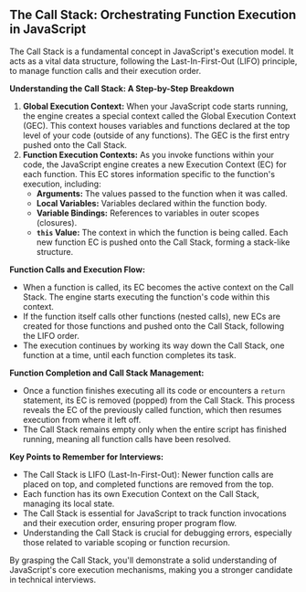 ## **The Call Stack: Orchestrating Function Execution in JavaScript**

The Call Stack is a fundamental concept in JavaScript's execution model. It acts as a vital data structure, following the Last-In-First-Out (LIFO) principle, to manage function calls and their execution order.

**Understanding the Call Stack: A Step-by-Step Breakdown**

1. **Global Execution Context:** When your JavaScript code starts running, the engine creates a special context called the Global Execution Context (GEC). This context houses variables and functions declared at the top level of your code (outside of any functions). The GEC is the first entry pushed onto the Call Stack.
2. **Function Execution Contexts:** As you invoke functions within your code, the JavaScript engine creates a new Execution Context (EC) for each function. This EC stores information specific to the function's execution, including:
   - **Arguments:** The values passed to the function when it was called.
   - **Local Variables:** Variables declared within the function body.
   - **Variable Bindings:** References to variables in outer scopes (closures).
   - **`this` Value:** The context in which the function is being called.
     Each new function EC is pushed onto the Call Stack, forming a stack-like structure.

**Function Calls and Execution Flow:**

- When a function is called, its EC becomes the active context on the Call Stack. The engine starts executing the function's code within this context.
- If the function itself calls other functions (nested calls), new ECs are created for those functions and pushed onto the Call Stack, following the LIFO order.
- The execution continues by working its way down the Call Stack, one function at a time, until each function completes its task.

**Function Completion and Call Stack Management:**

- Once a function finishes executing all its code or encounters a `return` statement, its EC is removed (popped) from the Call Stack. This process reveals the EC of the previously called function, which then resumes execution from where it left off.
- The Call Stack remains empty only when the entire script has finished running, meaning all function calls have been resolved.

**Key Points to Remember for Interviews:**

- The Call Stack is LIFO (Last-In-First-Out): Newer function calls are placed on top, and completed functions are removed from the top.
- Each function has its own Execution Context on the Call Stack, managing its local state.
- The Call Stack is essential for JavaScript to track function invocations and their execution order, ensuring proper program flow.
- Understanding the Call Stack is crucial for debugging errors, especially those related to variable scoping or function recursion.

By grasping the Call Stack, you'll demonstrate a solid understanding of JavaScript's core execution mechanisms, making you a stronger candidate in technical interviews.
